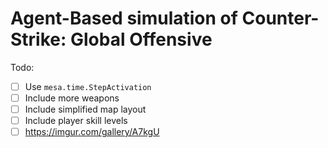 Agent-Based simulation of Counter-Strike: Global Offensive
==========================================================


Todo:

- [ ] Use `mesa.time.StepActivation`
- [ ] Include more weapons
- [ ] Include simplified map layout
- [ ] Include player skill levels
- [ ] https://imgur.com/gallery/A7kgU
